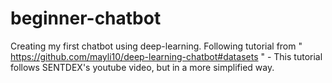 # beginner-chatbot
Creating my first chatbot using deep-learning. 
 Following tutorial from " https://github.com/mayli10/deep-learning-chatbot#datasets "
        - This tutorial follows SENTDEX's youtube video, but in a more simplified way. 
